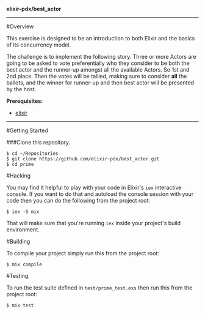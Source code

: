 __elixir-pdx/best_actor__

---
#Overview

This exercise is designed to be an introduction to both Elixir and the basics of its concurrency model.

The challenge is to implement the following story.  Three or more Actors are going to be asked to vote preferentially who they
consider to be both the best actor and the runner-up amongst all the available Actors.  So 1st and 2nd place.  Then the votes will be tallied, making sure to consider __all__ the ballots, and the winner for runner-up and then best actor will be presented by the host.

**Prerequisites:**
* [elixir](http://elixir-lang.org/install.html)

---

#Getting Started

###Clone this repository.
  
	$ cd ~/Repositories
	$ git clone https://github.com/elixir-pdx/best_actor.git
	$ cd prime

#Hacking

You may find it helpful to play with your code in Elixir's `iex` interactive console. If you want to do that and autoload the console session with your code then you can do the following from the project root:

	$ iex -S mix

That will make sure that you're running `iex` inside your project's build environment.

#Building

To compile your project simply run this from the project root:

	$ mix compile

#Testing

To run the test suite defined in `test/prime_test.exs` then run this from the project root:

	$ mix test
